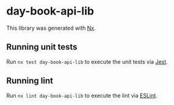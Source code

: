 # day-book-api-lib

This library was generated with [Nx](https://nx.dev).

## Running unit tests

Run `nx test day-book-api-lib` to execute the unit tests via [Jest](https://jestjs.io).

## Running lint

Run `nx lint day-book-api-lib` to execute the lint via [ESLint](https://eslint.org/).
